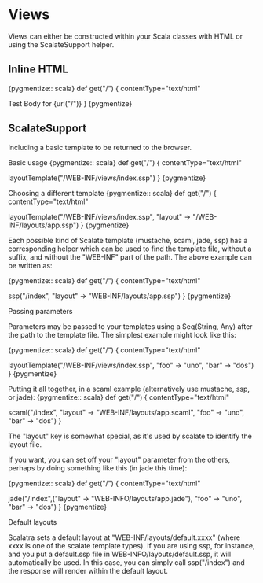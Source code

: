Views
=====

Views can either be constructed within your Scala classes with HTML or using the ScalateSupport helper.

Inline HTML
-----------

{pygmentize:: scala}
def get("/") {
  contentType="text/html"

  <html>
  <head><title>Test</title></head>
  <body>Test Body for {uri("/")}</body>
  </html>
}
{pygmentize}

ScalateSupport
--------------

Including a basic template to be returned to the browser.

Basic usage
{pygmentize:: scala}
def get("/") {
  contentType="text/html"

  layoutTemplate("/WEB-INF/views/index.ssp")
}
{pygmentize}

Choosing a different template
{pygmentize:: scala}
def get("/") {
  contentType="text/html"

  layoutTemplate("/WEB-INF/views/index.ssp", "layout" -> "/WEB-INF/layouts/app.ssp")
}
{pygmentize}

Each possible kind of Scalate template (mustache, scaml, jade, ssp) has a corresponding 
helper which can be used to find the template file, without a suffix, and without the 
"WEB-INF" part of the path. The above example can be written as:

{pygmentize:: scala}
def get("/") {
  contentType="text/html"

  ssp("/index", "layout" -> "WEB-INF/layouts/app.ssp")
}
{pygmentize}

Passing parameters

Parameters may be passed to your templates using a Seq(String, Any) after the path 
to the template file. The simplest example might look like this:

{pygmentize:: scala}
def get("/") {
  contentType="text/html"

  layoutTemplate("/WEB-INF/views/index.ssp", "foo" -> "uno", "bar" -> "dos")
}
{pygmentize}

Putting it all together, in a scaml example (alternatively use mustache, ssp, or jade):
{pygmentize:: scala}
def get("/") {
  contentType="text/html"

  scaml("/index", "layout" -> "WEB-INF/layouts/app.scaml", "foo" -> "uno", "bar" -> "dos")
}

The "layout" key is somewhat special, as it's used by scalate to identify the 
layout file. 

If you want, you can set off your "layout" parameter from the others, perhaps by doing 
something like this (in jade this time):

{pygmentize:: scala}
def get("/") {
  contentType="text/html"

  jade("/index",("layout" -> "WEB-INFO/layouts/app.jade"), "foo" -> "uno", "bar" -> "dos")
}
{pygmentize}

Default layouts

Scalatra sets a default layout at "WEB-INF/layouts/default.xxxx" (where xxxx is one of the 
scalate template types). If you are using ssp, for instance, and you put a default.ssp file
in WEB-INFO/layouts/default.ssp, it will automatically be used. In this case, you can simply
call ssp("/index") and the response will render within the default layout. 
